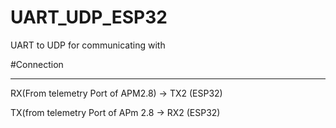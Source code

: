# UART_UDP_ESP32
UART  to UDP for communicating with 


#Connection 

----------------------------------------------------------------------------------------------------------------------------------------------------------------------

RX(From telemetry Port of APM2.8) -> TX2 (ESP32)

TX(from telemetry Port of APm 2.8 ->  RX2 (ESP32)

